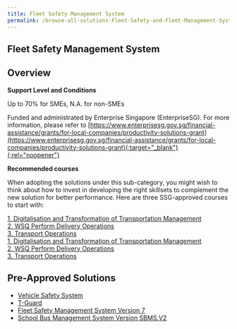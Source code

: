 ```yaml
---
title: Fleet Safety Management System
permalink: /browse-all-solutions-Fleet-Safety-and-Fleet-Management-System/Fleet-Safety-Management-System
---
```


## Fleet Safety Management System
## Overview

**Support Level and Conditions**

Up to 70% for SMEs, N.A. for non-SMEs

Funded and administrated by Enterprise Singapore (EnterpriseSG). For more information, please refer to [https://www.enterprisesg.gov.sg/financial-assistance/grants/for-local-companies/productivity-solutions-grant](https://www.enterprisesg.gov.sg/financial-assistance/grants/for-local-companies/productivity-solutions-grant){:target="_blank"}{:rel="noopener"}

**Recommended courses**

When adopting the solutions under this sub-category, you might wish to think about how to invest in developing the right skillsets to complement the new solution for better performance. Here are three SSG-approved courses to start with:

<a href='https://courses.enterprisejobskills.gov.sg/Course_Internet/CourseDetail/Digitalisation-Transformation-Transportation-Management'  target='_blank' rel='noopener'>1. Digitalisation and Transformation of Transportation Management</a><br>
<a href='https://courses.enterprisejobskills.gov.sg/Course_Internet/CourseDetail/WSQ-Perform-Delivery-Operations-2'  target='_blank' rel='noopener'>2. WSQ Perform Delivery Operations</a><br>
<a href='https://courses.enterprisejobskills.gov.sg/Course_Internet/CourseDetail/Transport-Operations-2'  target='_blank' rel='noopener'>3. Transport Operations</a><br>
<a href='https://courses.enterprisejobskills.gov.sg/Course_Internet/CourseDetail/Digitalisation-Transformation-Transportation-Management'  target='_blank' rel='noopener'>1. Digitalisation and Transformation of Transportation Management</a><br>
<a href='https://courses.enterprisejobskills.gov.sg/Course_Internet/CourseDetail/WSQ-Perform-Delivery-Operations-2'  target='_blank' rel='noopener'>2. WSQ Perform Delivery Operations</a><br>
<a href='https://courses.enterprisejobskills.gov.sg/Course_Internet/CourseDetail/Transport-Operations-2'  target='_blank' rel='noopener'>3. Transport Operations</a><br>

## Pre-Approved Solutions

- <a href='/productivity-solutions-grant/solutionrepo/solution1228' target='_blank'>Vehicle Safety System</a><br>
- <a href='/productivity-solutions-grant/solutionrepo/solution1866' target='_blank'>T-Guard</a><br>
- <a href='/productivity-solutions-grant/solutionrepo/solution2595' target='_blank'>Fleet Safety Management System Version 7</a><br>
- <a href='/productivity-solutions-grant/solutionrepo/solution2617' target='_blank'>School Bus Management System Version SBMS.V2</a><br>
